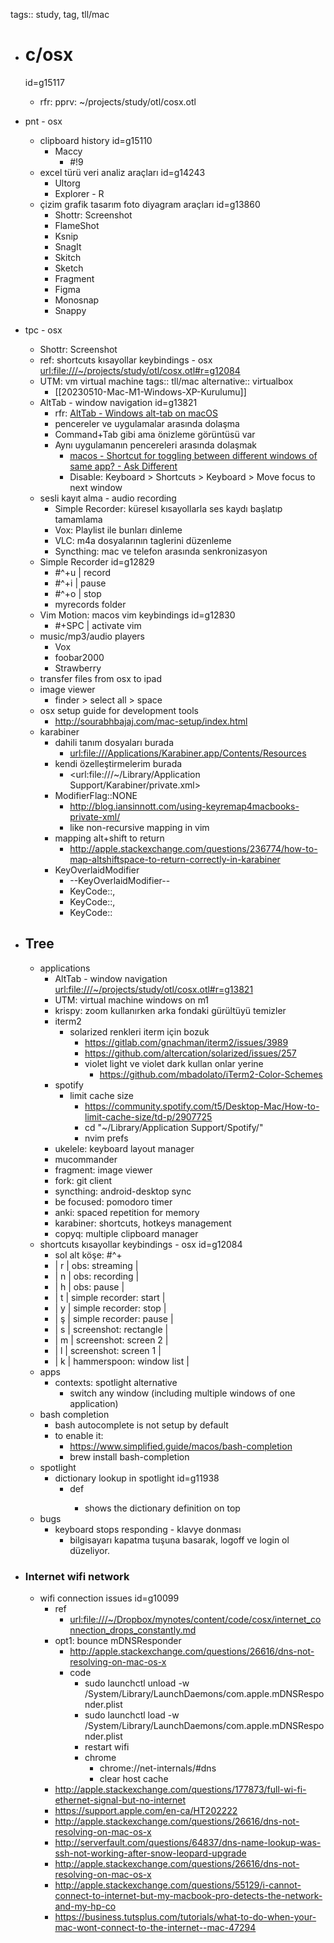 tags:: study, tag, tll/mac

- # c/osx 
  id=g15117
	- rfr: pprv: ~/projects/study/otl/cosx.otl
- pnt - osx
	- clipboard history  id=g15110
		- Maccy
			- #!9
	- excel türü veri analiz araçları id=g14243
		- Ultorg
		- Explorer - R
	- çizim grafik tasarım foto diyagram araçları id=g13860
		- Shottr: Screenshot
		- FlameShot
		- Ksnip
		- SnagIt
		- Skitch
		- Sketch
		- Fragment
		- Figma
		- Monosnap
		- Snappy
- tpc - osx
	- Shottr: Screenshot
	- ref: shortcuts kısayollar keybindings - osx <url:file:///~/projects/study/otl/cosx.otl#r=g12084>
	- UTM: vm virtual machine
		tags:: tll/mac
		alternative:: virtualbox
		- [[20230510-Mac-M1-Windows-XP-Kurulumu]]
	- AltTab - window navigation id=g13821
		- rfr: [AltTab - Windows alt-tab on macOS](https://alt-tab-macos.netlify.app/)
		- pencereler ve uygulamalar arasında dolaşma
		- Command+Tab gibi ama önizleme görüntüsü var
		- Aynı uygulamanın pencereleri arasında dolaşmak
			- [macos - Shortcut for toggling between different windows of same app? - Ask Different](https://apple.stackexchange.com/questions/193937/shortcut-for-toggling-between-different-windows-of-same-app)
			- Disable: Keyboard > Shortcuts > Keyboard > Move focus to next window
	- sesli kayıt alma - audio recording
		- Simple Recorder: küresel kısayollarla ses kaydı başlatıp tamamlama
		- Vox: Playlist ile bunları dinleme
		- VLC: m4a dosyalarının taglerini düzenleme
		- Syncthing: mac ve telefon arasında senkronizasyon
	- Simple Recorder id=g12829
		- #^+u | record
		- #^+i | pause
		- #^+o | stop
		- myrecords folder
	- Vim Motion: macos vim keybindings id=g12830
		- #+SPC | activate vim
	- music/mp3/audio players
		- Vox
		- foobar2000
		- Strawberry
	- transfer files from osx to ipad
	- image viewer
		- finder > select all > space
	- osx setup guide for development tools
		- http://sourabhbajaj.com/mac-setup/index.html
	- karabiner
		- dahili tanım dosyaları burada
			- <url:file:///Applications/Karabiner.app/Contents/Resources>
		- kendi özelleştirmelerim burada
			- <url:file:///~/Library/Application Support/Karabiner/private.xml>
		- ModifierFlag::NONE
			- http://blog.iansinnott.com/using-keyremap4macbooks-private-xml/
			- like non-recursive mapping in vim
		- mapping alt+shift to return
			- http://apple.stackexchange.com/questions/236774/how-to-map-altshiftspace-to-return-correctly-in-karabiner
		- KeyOverlaidModifier
			- --KeyOverlaidModifier--
			- KeyCode::<key we want to affect>,
			- KeyCode::<key to fire when held continuously>,
			- KeyCode::<key to fire when pressed and released quickly>
- ## Tree
	- applications
		- AltTab - window navigation <url:file:///~/projects/study/otl/cosx.otl#r=g13821>
		- UTM: virtual machine windows on m1
		- krispy: zoom kullanırken arka fondaki gürültüyü temizler
		- iterm2
			- solarized renkleri iterm için bozuk
				- https://gitlab.com/gnachman/iterm2/issues/3989
				- https://github.com/altercation/solarized/issues/257
				- violet light ve violet dark kullan onlar yerine
					- https://github.com/mbadolato/iTerm2-Color-Schemes
		- spotify
			- limit cache size
				- https://community.spotify.com/t5/Desktop-Mac/How-to-limit-cache-size/td-p/2907725
				- cd "~/Library/Application Support/Spotify/"
				- nvim prefs
		- ukelele: keyboard layout manager
		- mucommander
		- fragment: image viewer
		- fork: git client
		- syncthing: android-desktop sync
		- be focused: pomodoro timer 
		- anki: spaced repetition for memory
		- karabiner: shortcuts, hotkeys management
		- copyq: multiple clipboard manager
	- shortcuts kısayollar keybindings - osx id=g12084
		- sol alt köşe: #^+
      - | r | obs: streaming           |
      - | n | obs: recording           |
      - | h | obs: pause               |
      - | t | simple recorder: start   |
      - | y | simple recorder: stop    |
      - | ş | simple recorder: pause   |
      - | s | screenshot: rectangle    |
      - | m | screenshot: screen 2     |
      - | l | screenshot: screen 1     |
      - | k | hammerspoon: window list |
	- apps
		- contexts: spotlight alternative
			- switch any window (including multiple windows of one application)
	- bash completion
		- bash autocomplete is not setup by default
		- to enable it:
			- https://www.simplified.guide/macos/bash-completion
			- brew install bash-completion
	- spotlight
		- dictionary lookup in spotlight id=g11938
			- <word> def
				- shows the dictionary definition on top
	- bugs
		- keyboard stops responding - klavye donması
			- bilgisayarı kapatma tuşuna basarak, logoff ve login ol düzeliyor.

- ### Internet wifi network
  - wifi connection issues id=g10099
    - ref
      - <url:file:///~/Dropbox/mynotes/content/code/cosx/internet_connection_drops_constantly.md>
    - opt1: bounce mDNSResponder
      - http://apple.stackexchange.com/questions/26616/dns-not-resolving-on-mac-os-x
      - code
        - sudo launchctl unload -w /System/Library/LaunchDaemons/com.apple.mDNSResponder.plist
        - sudo launchctl load -w /System/Library/LaunchDaemons/com.apple.mDNSResponder.plist
        - restart wifi
        - chrome
          - chrome://net-internals/#dns
          - clear host cache
    - http://apple.stackexchange.com/questions/177873/full-wi-fi-ethernet-signal-but-no-internet
    - https://support.apple.com/en-ca/HT202222
    - http://apple.stackexchange.com/questions/26616/dns-not-resolving-on-mac-os-x
    - http://serverfault.com/questions/64837/dns-name-lookup-was-ssh-not-working-after-snow-leopard-upgrade
    - http://apple.stackexchange.com/questions/26616/dns-not-resolving-on-mac-os-x
    - http://apple.stackexchange.com/questions/55129/i-cannot-connect-to-internet-but-my-macbook-pro-detects-the-network-and-my-hp-co
    - https://business.tutsplus.com/tutorials/what-to-do-when-your-mac-wont-connect-to-the-internet--mac-47294
    

